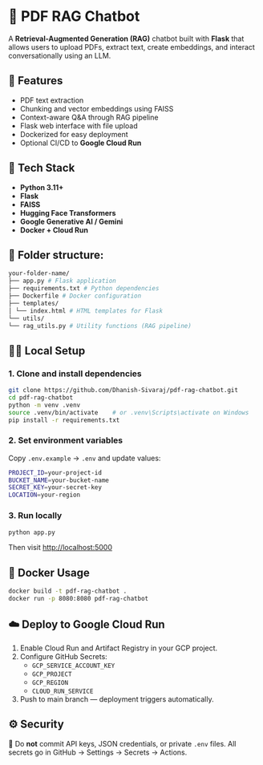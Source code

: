 # 🧠 PDF RAG Chatbot

A **Retrieval-Augmented Generation (RAG)** chatbot built with **Flask** that allows users to upload PDFs, extract text, create embeddings, and interact conversationally using an LLM.

## 🚀 Features
- PDF text extraction
- Chunking and vector embeddings using FAISS
- Context-aware Q&A through RAG pipeline
- Flask web interface with file upload
- Dockerized for easy deployment
- Optional CI/CD to **Google Cloud Run**

## 🧰 Tech Stack
- **Python 3.11+**
- **Flask**
- **FAISS**
- **Hugging Face Transformers**
- **Google Generative AI / Gemini**
- **Docker + Cloud Run**

## 📂 Folder structure:
```bash
your-folder-name/
├── app.py # Flask application
├── requirements.txt # Python dependencies
├── Dockerfile # Docker configuration
├── templates/
│ └── index.html # HTML templates for Flask
└── utils/
└── rag_utils.py # Utility functions (RAG pipeline)
```

## 🧑‍💻 Local Setup

### 1. Clone and install dependencies
```bash
git clone https://github.com/Dhanish-Sivaraj/pdf-rag-chatbot.git
cd pdf-rag-chatbot
python -m venv .venv
source .venv/bin/activate    # or .venv\Scripts\activate on Windows
pip install -r requirements.txt
```

### 2. Set environment variables
Copy `.env.example` → `.env` and update values:
```bash
PROJECT_ID=your-project-id
BUCKET_NAME=your-bucket-name
SECRET_KEY=your-secret-key
LOCATION=your-region
```

### 3. Run locally
```bash
python app.py
```
Then visit [http://localhost:5000](http://localhost:5000)

## 🐳 Docker Usage
```bash
docker build -t pdf-rag-chatbot .
docker run -p 8080:8080 pdf-rag-chatbot
```

## ☁️ Deploy to Google Cloud Run
1. Enable Cloud Run and Artifact Registry in your GCP project.
2. Configure GitHub Secrets:
   - `GCP_SERVICE_ACCOUNT_KEY`
   - `GCP_PROJECT`
   - `GCP_REGION`
   - `CLOUD_RUN_SERVICE`
3. Push to main branch — deployment triggers automatically.

## ⚙️ Security
🚫 Do **not** commit API keys, JSON credentials, or private `.env` files.
All secrets go in GitHub → Settings → Secrets → Actions.
